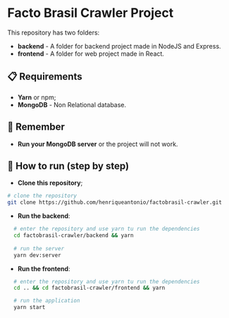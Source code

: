 # Facto Brasil Crawler Project

This repository has two folders:

- **backend** - A folder for backend project made in NodeJS and Express.
- **frontend** - A folder for web project made in React.

## 📋 Requirements

- **Yarn** or npm;
- **MongoDB** - Non Relational database.

## 🛑 Remember
- **Run your MongoDB server** or the project will not work.

## 🧾 How to run (step by step)

- **Clone this repository**;

```bash
# clone the repository
git clone https://github.com/henriqueantonio/factobrasil-crawler.git

```

- **Run the backend**:

```bash
  # enter the repository and use yarn tu run the dependencies
  cd factobrasil-crawler/backend && yarn
  
  # run the server
  yarn dev:server
```

- **Run the frontend**:

```bash
  # enter the repository and use yarn tu run the dependencies
  cd .. && cd factobrasil-crawler/frontend && yarn

  # run the application
  yarn start
```
